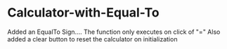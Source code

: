 # Calculator-with-Equal-To

Added an EqualTo Sign.... The function only executes on click of "="
Also added a clear button to reset the calculator on initialization
